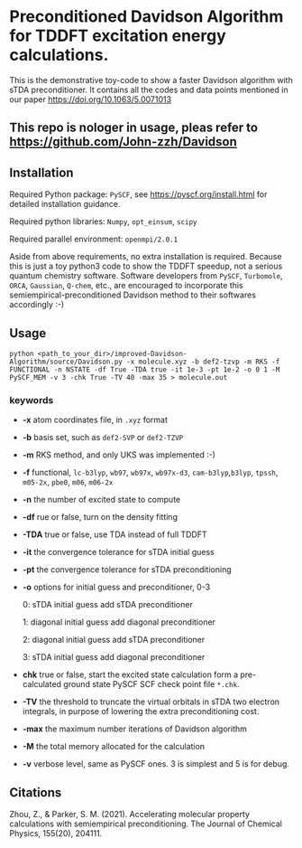 # Preconditioned Davidson Algorithm for TDDFT excitation energy calculations.
This is the demonstrative toy-code to show a faster Davidson algorithm with sTDA preconditioner. It contains all the codes and data points mentioned in our paper https://doi.org/10.1063/5.0071013

## This repo is nologer in usage, pleas refer to https://github.com/John-zzh/Davidson


## Installation
Required Python package: `PySCF`, see https://pyscf.org/install.html for detailed installation guidance.

Required python libraries: `Numpy`, `opt_einsum`, `scipy`

Required parallel environment: `openmpi/2.0.1`

Aside from above requirements, no extra installation is required. Because this is just a toy python3 code to show the TDDFT speedup, not a serious quantum chemistry software. Software developers from `PySCF`, `Turbomole`, `ORCA`, `Gaussian`, `Q-chem`, etc., are encouraged to incorporate this semiempirical-preconditioned Davidson method to their softwares accordingly :-)

## Usage
`python <path_to_your_dir>/improved-Davidson-Algorithm/source/Davidson.py -x molecule.xyz -b def2-tzvp -m RKS -f FUNCTIONAL -n NSTATE -df True -TDA true -it 1e-3 -pt 1e-2 -o 0 1 -M PySCF_MEM -v 3 -chk True -TV 40 -max 35 > molecule.out`

### keywords
- **-x** atom coordinates file, in `.xyz` format    
- **-b** basis set, such as `def2-SVP` or `def2-TZVP`
- **-m** RKS method, and only UKS was implemented :-)
- **-f** functional, `lc-b3lyp`, `wb97`,
    `wb97x`,
    `wb97x-d3`,
    `cam-b3lyp`,`b3lyp`, `tpssh`, `m05-2x`, `pbe0`, `m06`, `m06-2x`
- **-n** the number of excited state to compute
- **-df** rue or false, turn on the density fitting
- **-TDA** true or false, use TDA instead of full TDDFT
- **-it** the convergence tolerance for sTDA initial guess
- **-pt** the convergence tolerance for sTDA preconditioning
- **-o** options for initial guess and preconditioner, 0-3

  0: sTDA initial guess add sTDA preconditioner

  1: diagonal initial guess add diagonal preconditioner

  2: diagonal initial guess add sTDA preconditioner

  3: sTDA initial guess add diagonal preconditioner

- **chk** true or false, start the excited state calculation form a pre-calculated ground state PySCF SCF check point file `*.chk`.
- **-TV** the threshold to truncate the virtual orbitals in sTDA two electron integrals, in purpose of lowering the extra preconditioning cost.
- **-max** the maximum number iterations of Davidson algorithm
- **-M** the total memory allocated for the calculation
- **-v** verbose level, same as PySCF ones. 3 is simplest and 5 is for debug.







## Citations
Zhou, Z., & Parker, S. M. (2021). Accelerating molecular property calculations with semiempirical preconditioning. The Journal of Chemical Physics, 155(20), 204111.

